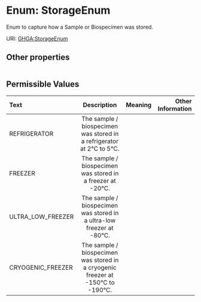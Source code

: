 
# Enum: StorageEnum


Enum to capture how a Sample or Biospecimen was stored.

URI: [GHGA:StorageEnum](https://w3id.org/GHGA/StorageEnum)


## Other properties

|  |  |  |
| --- | --- | --- |

## Permissible Values

| Text | Description | Meaning | Other Information |
| :--- | :---: | :---: | ---: |
| REFRIGERATOR | The sample / biospecimen was stored in a refrigerator at 2°C to 5°C. |  |  |
| FREEZER | The sample / biospecimen was stored in a freezer at -20°C. |  |  |
| ULTRA_LOW_FREEZER | The sample / biospecimen was stored in a ultra-low freezer at -80°C. |  |  |
| CRYOGENIC_FREEZER | The sample / biospecimen was stored in a cryogenic freezer at -150°C to -190°C. |  |  |

